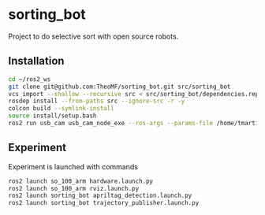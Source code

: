 # sorting_bot
Project to do selective sort with open source robots.

## Installation

```bash
cd ~/ros2_ws
git clone git@github.com:TheoMF/sorting_bot.git src/sorting_bot
vcs import --shallow --recursive src < src/sorting_bot/dependencies.repos
rosdep install --from-paths src --ignore-src -r -y
colcon build --symlink-install
source install/setup.bash
ros2 run usb_cam usb_cam_node_exe --ros-args --params-file /home/tmartinez/ros2_ws/src/sorting_bot/config/param_camera.yaml
```

## Experiment
Experiment is launched with commands
```bash
ros2 launch so_100_arm hardware.launch.py
ros2 launch so_100_arm rviz.launch.py
ros2 launch sorting_bot apriltag_detection.launch.py
ros2 launch sorting_bot trajectory_publisher.launch.py
```